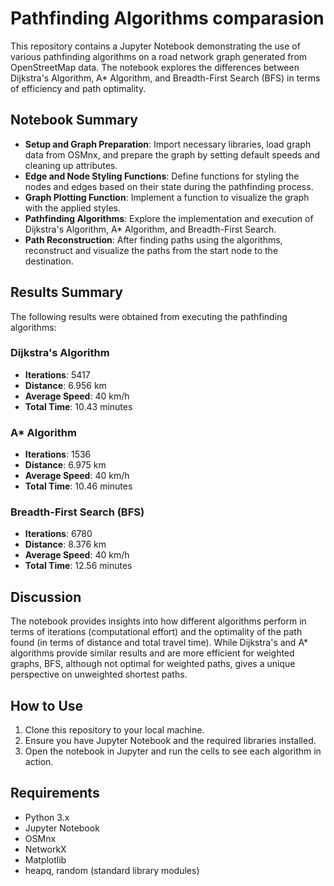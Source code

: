 # Pathfinding Algorithms comparasion

This repository contains a Jupyter Notebook demonstrating the use of various pathfinding algorithms on a road network graph generated from OpenStreetMap data. The notebook explores the differences between Dijkstra's Algorithm, A* Algorithm, and Breadth-First Search (BFS) in terms of efficiency and path optimality.

## Notebook Summary

- **Setup and Graph Preparation**: Import necessary libraries, load graph data from OSMnx, and prepare the graph by setting default speeds and cleaning up attributes.
- **Edge and Node Styling Functions**: Define functions for styling the nodes and edges based on their state during the pathfinding process.
- **Graph Plotting Function**: Implement a function to visualize the graph with the applied styles.
- **Pathfinding Algorithms**: Explore the implementation and execution of Dijkstra's Algorithm, A* Algorithm, and Breadth-First Search.
- **Path Reconstruction**: After finding paths using the algorithms, reconstruct and visualize the paths from the start node to the destination.

## Results Summary

The following results were obtained from executing the pathfinding algorithms:

### Dijkstra's Algorithm
- **Iterations**: 5417
- **Distance**: 6.956 km
- **Average Speed**: 40 km/h
- **Total Time**: 10.43 minutes

### A* Algorithm
- **Iterations**: 1536
- **Distance**: 6.975 km
- **Average Speed**: 40 km/h
- **Total Time**: 10.46 minutes

### Breadth-First Search (BFS)
- **Iterations**: 6780
- **Distance**: 8.376 km
- **Average Speed**: 40 km/h
- **Total Time**: 12.56 minutes

## Discussion

The notebook provides insights into how different algorithms perform in terms of iterations (computational effort) and the optimality of the path found (in terms of distance and total travel time). While Dijkstra's and A* algorithms provide similar results and are more efficient for weighted graphs, BFS, although not optimal for weighted paths, gives a unique perspective on unweighted shortest paths.

## How to Use

1. Clone this repository to your local machine.
2. Ensure you have Jupyter Notebook and the required libraries installed.
3. Open the notebook in Jupyter and run the cells to see each algorithm in action.

## Requirements

- Python 3.x
- Jupyter Notebook
- OSMnx
- NetworkX
- Matplotlib
- heapq, random (standard library modules)